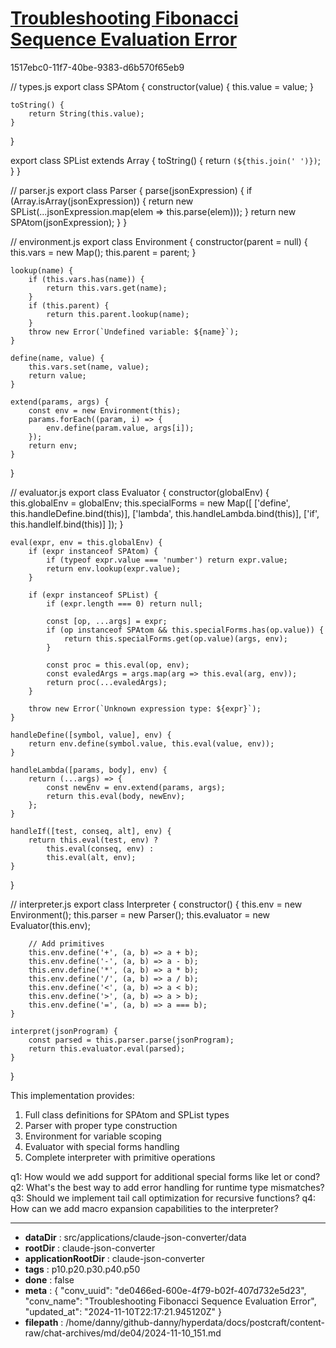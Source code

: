 # [Troubleshooting Fibonacci Sequence Evaluation Error](https://claude.ai/chat/de0466ed-600e-4f79-b02f-407d732e5d23)

1517ebc0-11f7-40be-9383-d6b570f65eb9

 

<antArtifact identifier="lisp-interpreter" type="application/vnd.ant.code" language="javascript" title="Complete LISP Interpreter Implementation">
// types.js
export class SPAtom {
    constructor(value) {
        this.value = value;
    }
    
    toString() {
        return String(this.value);
    }
}

export class SPList extends Array {
    toString() {
        return `(${this.join(' ')})`;
    }
}

// parser.js
export class Parser {
    parse(jsonExpression) {
        if (Array.isArray(jsonExpression)) {
            return new SPList(...jsonExpression.map(elem => this.parse(elem)));
        }
        return new SPAtom(jsonExpression);
    }
}

// environment.js
export class Environment {
    constructor(parent = null) {
        this.vars = new Map();
        this.parent = parent;
    }

    lookup(name) {
        if (this.vars.has(name)) {
            return this.vars.get(name);
        }
        if (this.parent) {
            return this.parent.lookup(name);
        }
        throw new Error(`Undefined variable: ${name}`);
    }

    define(name, value) {
        this.vars.set(name, value);
        return value;
    }

    extend(params, args) {
        const env = new Environment(this);
        params.forEach((param, i) => {
            env.define(param.value, args[i]);
        });
        return env;
    }
}

// evaluator.js
export class Evaluator {
    constructor(globalEnv) {
        this.globalEnv = globalEnv;
        this.specialForms = new Map([
            ['define', this.handleDefine.bind(this)],
            ['lambda', this.handleLambda.bind(this)],
            ['if', this.handleIf.bind(this)]
        ]);
    }

    eval(expr, env = this.globalEnv) {
        if (expr instanceof SPAtom) {
            if (typeof expr.value === 'number') return expr.value;
            return env.lookup(expr.value);
        }
        
        if (expr instanceof SPList) {
            if (expr.length === 0) return null;
            
            const [op, ...args] = expr;
            if (op instanceof SPAtom && this.specialForms.has(op.value)) {
                return this.specialForms.get(op.value)(args, env);
            }
            
            const proc = this.eval(op, env);
            const evaledArgs = args.map(arg => this.eval(arg, env));
            return proc(...evaledArgs);
        }
        
        throw new Error(`Unknown expression type: ${expr}`);
    }

    handleDefine([symbol, value], env) {
        return env.define(symbol.value, this.eval(value, env));
    }

    handleLambda([params, body], env) {
        return (...args) => {
            const newEnv = env.extend(params, args);
            return this.eval(body, newEnv);
        };
    }

    handleIf([test, conseq, alt], env) {
        return this.eval(test, env) ? 
            this.eval(conseq, env) : 
            this.eval(alt, env);
    }
}

// interpreter.js
export class Interpreter {
    constructor() {
        this.env = new Environment();
        this.parser = new Parser();
        this.evaluator = new Evaluator(this.env);
        
        // Add primitives
        this.env.define('+', (a, b) => a + b);
        this.env.define('-', (a, b) => a - b);
        this.env.define('*', (a, b) => a * b);
        this.env.define('/', (a, b) => a / b);
        this.env.define('<', (a, b) => a < b);
        this.env.define('>', (a, b) => a > b);
        this.env.define('=', (a, b) => a === b);
    }

    interpret(jsonProgram) {
        const parsed = this.parser.parse(jsonProgram);
        return this.evaluator.eval(parsed);
    }
}
</antArtifact>

This implementation provides:
1. Full class definitions for SPAtom and SPList types
2. Parser with proper type construction
3. Environment for variable scoping
4. Evaluator with special forms handling
5. Complete interpreter with primitive operations

q1: How would we add support for additional special forms like let or cond?
q2: What's the best way to add error handling for runtime type mismatches?
q3: Should we implement tail call optimization for recursive functions?
q4: How can we add macro expansion capabilities to the interpreter?

---

* **dataDir** : src/applications/claude-json-converter/data
* **rootDir** : claude-json-converter
* **applicationRootDir** : claude-json-converter
* **tags** : p10.p20.p30.p40.p50
* **done** : false
* **meta** : {
  "conv_uuid": "de0466ed-600e-4f79-b02f-407d732e5d23",
  "conv_name": "Troubleshooting Fibonacci Sequence Evaluation Error",
  "updated_at": "2024-11-10T22:17:21.945120Z"
}
* **filepath** : /home/danny/github-danny/hyperdata/docs/postcraft/content-raw/chat-archives/md/de04/2024-11-10_151.md